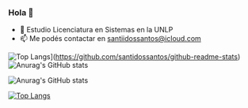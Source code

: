 ### Hola 👋

<!-- - 🔭  -->
- 🌱 Estudio Licenciatura en Sistemas en la UNLP
- 📫 Me podés contactar en santiidossantos@icloud.com
<!-- - 👯 I’m looking to collaborate on ...
- 🤔 I’m looking for help with ...
- 💬 Ask me about ...
- 😄 Pronouns: ...
- ⚡ Fun fact: ... -->

<span style="display:inline;">![Top Langs](https://github-readme-stats.vercel.app/api/top-langs/?username=santidossantos&theme=radical&size_weight=0.5&count_weight=0.5)](https://github.com/santidossantos/github-readme-stats)
</span><span style="display:inline;">![Anurag's GitHub stats](https://github-readme-stats.vercel.app/api?username=santidossantos&show_icons=true&theme=radical)</span>



![Anurag's GitHub stats](https://github-readme-stats.vercel.app/api?username=santidossantos&show_icons=true&theme=radical)

[![Top Langs](https://github-readme-stats.vercel.app/api/top-langs/?username=santidossantos&theme=radical&size_weight=0.5&count_weight=0.5)](https://github.com/santidossantos/github-readme-stats)


         
